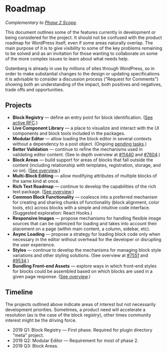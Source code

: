 # Roadmap

_Complementary to [Phase 2 Scope](https://github.com/WordPress/gutenberg/issue/13113)._

This document outlines some of the features currently in development or being considered for the project. It should not be confused with the product roadmap for WordPress itself, even if some areas naturally overlap. The main purpose of it is to give visibility to some of the key problems remaining to be solved and as an invitation for those wanting to collaborate on some of the more complex issues to learn about what needs help.

Gutenberg is already in use by millions of sites through WordPress, so in order to make substantial changes to the design or updating specifications it is advisable to consider a discussion process ("Request for Comments") showing both an understanding of the impact, both positives and negatives, trade offs and opportunities.

## Projects

- **Block Registry** — define an entry point for block identification. ([See active RFC](https://github.com/WordPress/gutenberg/pull/13693).)
- **Live Component Library** — a place to visualize and interact with the UI components and block tools included in the packages.
- **Modular Editor** — allow loading the block editor in several contexts without a dependency to a post object. (Ongoing [pending tasks](https://github.com/WordPress/gutenberg/issue/14043).)
- **Better Validation** — continue to refine the mechanisms used in validating editor content. (See in depth overview at [#11440](https://github.com/WordPress/gutenberg/issue/11440) and [#7604](https://github.com/WordPress/gutenberg/issue/7604).)
- **Block Areas** — build support for areas of blocks that fall outside the content (including relationship with templates, registration, storage, and so on). ([See overview](https://github.com/WordPress/gutenberg/issue/13489).)
- **Multi-Block Editing** — allow modifying attributes of multiple blocks of the same kind at once.
- **Rich Text Roadmap** — continue to develop the capabilities of the rich text package. ([See overview](https://github.com/WordPress/gutenberg/issue/13778).)
- **Common Block Functionality** — coalesce into a preferred mechanism for creating and sharing chunks of functionality (block alignment, color tools, etc) across blocks with a simple and intuitive code interface. (Suggested exploration: React Hooks.)
- **Responsive Images** — propose mechanisms for handling flexible image sources that can be optimized for loading and takes into account their placement on a page (within main content, a column, sidebar, etc).
- **Async Loading** — propose a strategy for loading block code only when necessary in the editor without overhead for the developer or disrupting the user experience.
- **Styles** — continue to develop the mechanisms for managing block style variations and other styling solutions. (See overview at [#7551](https://github.com/WordPress/gutenberg/issue/7551) and [#9534](https://github.com/WordPress/gutenberg/issue/9534).)
- **Bundling Front-end Assets** — explore ways in which front-end styles for blocks could be assembled based on which blocks are used in a given page response. ([See overview](https://github.com/WordPress/gutenberg/issue/5445).)

## Timeline

The projects outlined above indicate areas of interest but not necessarily development priorities. Sometimes, a product need will accelerate a resolution (as is the case of the block registry), other times community interest might be the driving force.

- 2019 Q1: Block Registry — First phase. Required for plugin directory "meta" project.
- 2019 Q2: Modular Editor — Requirement for most of phase 2.
- 2019 Q3: Block Areas.

